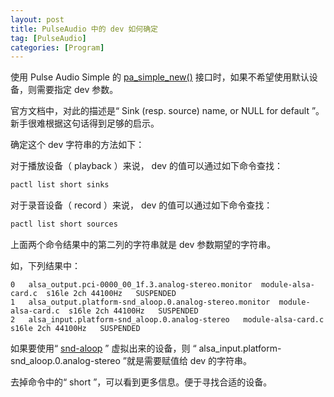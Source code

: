 ```yaml
---
layout: post
title: PulseAudio 中的 dev 如何确定
tag: [PulseAudio]
categories: [Program]
---
```


<!--break-->

使用 Pulse Audio Simple 的 [pa_simple_new()](https://freedesktop.org/software/pulseaudio/doxygen/simple_8h.html) 接口时，如果不希望使用默认设备，则需要指定 dev 参数。

官方文档中，对此的描述是“ Sink (resp. source) name, or NULL for default ”。
新手很难根据这句话得到足够的启示。

确定这个 dev 字符串的方法如下：

对于播放设备（ playback ）来说， dev 的值可以通过如下命令查找：

```bash
pactl list short sinks
```

对于录音设备（ record ）来说， dev 的值可以通过如下命令查找：

```bash
pactl list short sources
```

上面两个命令结果中的第二列的字符串就是 dev 参数期望的字符串。

如，下列结果中：

```
0	alsa_output.pci-0000_00_1f.3.analog-stereo.monitor	module-alsa-card.c	s16le 2ch 44100Hz	SUSPENDED
1	alsa_output.platform-snd_aloop.0.analog-stereo.monitor	module-alsa-card.c	s16le 2ch 44100Hz	SUSPENDED
2	alsa_input.platform-snd_aloop.0.analog-stereo	module-alsa-card.c	s16le 2ch 44100Hz	SUSPENDED
```

如果要使用“ [snd-aloop](https://www.alsa-project.org/wiki/Matrix:Module-aloop) ” 虚拟出来的设备，则 “ alsa_input.platform-snd_aloop.0.analog-stereo ”就是需要赋值给 dev 的字符串。

去掉命令中的“ short ”，可以看到更多信息。便于寻找合适的设备。
